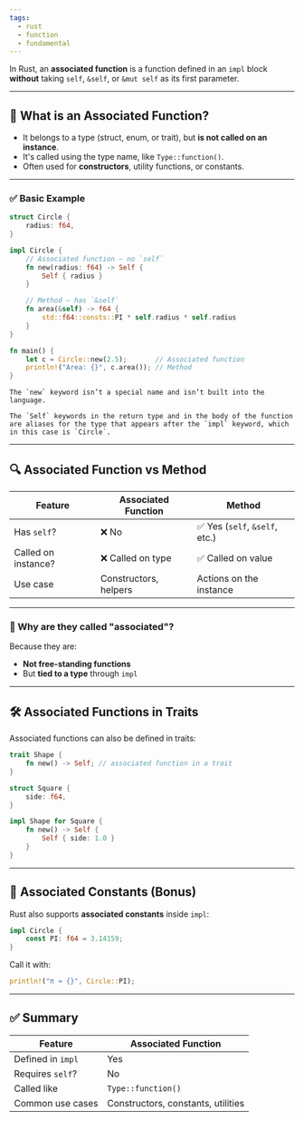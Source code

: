 ```yaml
---
tags:
  - rust
  - function
  - fundamental
---
```


In Rust, an **associated function** is a function defined in an `impl` block **without** taking `self`, `&self`, or `&mut self` as its first parameter.

---

## 🧩 What is an Associated Function?

* It belongs to a type (struct, enum, or trait), but **is not called on an instance**.
* It's called using the type name, like `Type::function()`.
* Often used for **constructors**, utility functions, or constants.

---

### ✅ Basic Example

```rust
struct Circle {
    radius: f64,
}

impl Circle {
    // Associated function — no `self`
    fn new(radius: f64) -> Self {
        Self { radius }
    }

    // Method — has `&self`
    fn area(&self) -> f64 {
        std::f64::consts::PI * self.radius * self.radius
    }
}

fn main() {
    let c = Circle::new(2.5);       // Associated function
    println!("Area: {}", c.area()); // Method
}
```

```ad-note
The `new` keyword isn’t a special name and isn’t built into the language.
```

```ad-note
The `Self` keywords in the return type and in the body of the function are aliases for the type that appears after the `impl` keyword, which in this case is `Circle`.
```

---

## 🔍 Associated Function vs Method

| Feature             | Associated Function   | Method                        |
| ------------------- | --------------------- | ----------------------------- |
| Has `self`?         | ❌ No                  | ✅ Yes (`self`, `&self`, etc.) |
| Called on instance? | ❌ Called on type      | ✅ Called on value             |
| Use case            | Constructors, helpers | Actions on the instance       |

---

### 🧠 Why are they called "associated"?

Because they are:

* **Not free-standing functions**
* But **tied to a type** through `impl`

---

## 🛠️ Associated Functions in Traits

Associated functions can also be defined in traits:

```rust
trait Shape {
    fn new() -> Self; // associated function in a trait
}

struct Square {
    side: f64,
}

impl Shape for Square {
    fn new() -> Self {
        Self { side: 1.0 }
    }
}
```

---

## 🎯 Associated Constants (Bonus)

Rust also supports **associated constants** inside `impl`:

```rust
impl Circle {
    const PI: f64 = 3.14159;
}
```

Call it with:

```rust
println!("π ≈ {}", Circle::PI);
```

---

## ✅ Summary

| Feature           | Associated Function                |
| ----------------- | ---------------------------------- |
| Defined in `impl` | Yes                                |
| Requires `self`?  | No                                 |
| Called like       | `Type::function()`                 |
| Common use cases  | Constructors, constants, utilities |